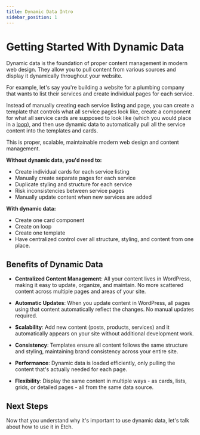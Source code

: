 ```yaml
---
title: Dynamic Data Intro
sidebar_position: 1
---
```



# Getting Started With Dynamic Data

Dynamic data is the foundation of proper content management in modern web design. They allow you to pull content from various sources and display it dynamically throughout your website.

For example, let's say you're building a website for a plumbing company that wants to list their services and create individual pages for each service. 

Instead of manually creating each service listing and page, you can create a template that controls what all service pages look like, create a component for what all service cards are supposed to look like (which you would place in a [loop](/loops/basic-loops)), and then use dynamic data to automatically pull all the service content into the templates and cards.

This is proper, scalable, maintainable modern web design and content management.

**Without dynamic data, you'd need to:**
- Create individual cards for each service listing
- Manually create separate pages for each service
- Duplicate styling and structure for each service
- Risk inconsistencies between service pages
- Manually update content when new services are added

**With dynamic data:**
- Create one card component
- Create on loop
- Create one template
- Have centralized control over all structure, styling, and content from one place.

## Benefits of Dynamic Data

- **Centralized Content Management**: All your content lives in WordPress, making it easy to update, organize, and maintain. No more scattered content across multiple pages and areas of your site.

- **Automatic Updates**: When you update content in WordPress, all pages using that content automatically reflect the changes. No manual updates required.

- **Scalability**: Add new content (posts, products, services) and it automatically appears on your site without additional development work.

- **Consistency**: Templates ensure all content follows the same structure and styling, maintaining brand consistency across your entire site.

- **Performance**: Dynamic data is loaded efficiently, only pulling the content that's actually needed for each page.

- **Flexibility**: Display the same content in multiple ways - as cards, lists, grids, or detailed pages - all from the same data source.

## Next Steps

Now that you understand why it's important to use dynamic data, let's talk about how to use it in Etch.

